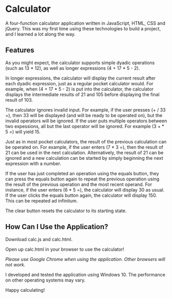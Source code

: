 # Calculator
A four-function calculator application written in JavaScript, HTML, CSS and jQuery.
This was my first time using these technologies to build a project, and I learned a lot along the way. 


## Features
As you might expect, the calculator supports simple dyadic operations (such as 13 * 12), as well as longer expressions (4 + 17 * 5 - 2).

In longer expressions, the calculator will display the current result after each dyadic expression, just as a regular pocket calculator would. For example, when (4 + 17 * 5 - 2) is put into the calculator, the calculator displays the intermediate results of 21 and 105 before displaying the final result of 103.

The calculator ignores invalid input. For example, if the user presses (+ / 33 =), then 33 will be displayed (and will be ready to be operated on), but the invalid operators will be ignored. If the user puts multiple operators between two expessions, all but the last operator will be ignored. For example (3 + * 5 =) will yield 15.

Just as in most pocket calculators, the result of the previous calculation can be operated on. For example, if the user enters (7 * 3 =), then the result of 21 can be used in the next calculation. Alternatively, the result of 21 can be ignored and a new calculation can be started by simply beginning the next expression with a number.

If the user has just completed an operation using the equals button, they can press the equals button again to repeat the previous operation using the result of the previous operation and the most recent operand. For instance, if the user enters (6 * 5 =), the calculator will display 30 as usual. If the user clicks the equals button again, the calculator will display 150. This can be repeated ad infinitum. 

The clear button resets the calculator to its starting state.

## How Can I Use the Application?

Download calc.js and calc.html.

Open up calc.html in your browser to use the calculator!

*Please use Google Chrome when using the application. Other browsers will not work.*

I developed and tested the application using Windows 10. The performance on other operating systems may vary.

Happy calculating!
